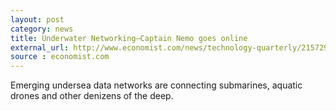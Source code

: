 ```yaml
---
layout: post
category: news
title: Underwater Networking–Captain Nemo goes online
external_url: http://www.economist.com/news/technology-quarterly/21572920-networking-emerging-undersea-data-networks-are-connecting-submarines-aquatic
source : economist.com
---
```


Emerging undersea data networks are connecting submarines, aquatic drones and other denizens of the deep.
